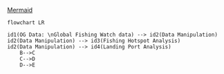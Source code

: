 [Mermaid](https://mermaid-js.github.io/mermaid/#/)


``` mermaid
flowchart LR 

id1(OG Data: \nGlobal Fishing Watch data) --> id2(Data Manipulation)
id2(Data Manipulation) --> id3(Fishing Hotspot Analysis)
id2(Data Manipulation) --> id4(Landing Port Analysis)
    B-->C
    C-->D
    D-->E


```
